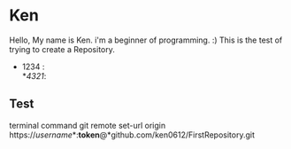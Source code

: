 # Ken
Hello, My name is Ken.
i'm a beginner of programming. :)
This is the test of trying to create a Repository.
* 1234 :  
*_4321_:  
## Test

terminal command
git remote set-url origin https://*username**:**token**@*github.com/ken0612/FirstRepository.git

